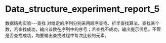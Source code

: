 # Data_structure_experiment_report_5
数据结构实验---查找
对给定的序列分别采用顺序查找、折半查找算法，查找某个数，若查找成功，输出该数在序列中的序号；若查找不成功，输出提示信息。不管是否查找成功，均要输出查找过程中每次比较的元素。
